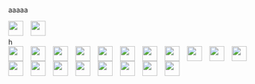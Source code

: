 <!---
Sqttyxsq/Sqttyxsq is a ✨ special ✨ repository because its `README.md` (this file) appears on your GitHub profile.
You can click the Preview link to take a look at your changes.
--->
aaaaa


<img  align="left" src="https://cdn.jsdelivr.net/gh/devicons/devicon@latest/icons/windows11/windows11-original.svg" width="30px" style="padding-right:12px;" />
<img  align="left" src="https://cdn.jsdelivr.net/gh/devicons/devicon@latest/icons/linux/linux-original.svg" width="30px" style="padding-right:12px;"/>
<br/>
<br/>
h
<br/>
<img  align="left" src="https://cdn.jsdelivr.net/gh/devicons/devicon@latest/icons/cplusplus/cplusplus-original.svg" width="30px" style="padding-right:12px;" />
<img  align="left" src="https://cdn.jsdelivr.net/gh/devicons/devicon@latest/icons/c/c-original.svg" width="30px" style="padding-right:12px;" />
<img  align="left" src="https://cdn.jsdelivr.net/gh/devicons/devicon@latest/icons/vscode/vscode-original.svg" width="30px" style="padding-right:12px;" />
<img  align="left" src="https://cdn.jsdelivr.net/gh/devicons/devicon@latest/icons/visualstudio/visualstudio-original.svg" width="30px" style="padding-right:12px;" />
<img  align="left" src="https://cdn.jsdelivr.net/gh/devicons/devicon@latest/icons/powershell/powershell-original.svg" width="30px" style="padding-right:12px;" />
<img  align="left" src="https://cdn.jsdelivr.net/gh/devicons/devicon@latest/icons/python/python-original.svg" width="30px" style="padding-right:12px;" />
<img  align="left" src="https://cdn.jsdelivr.net/gh/devicons/devicon@latest/icons/mysql/mysql-original.svg" width="30px" style="padding-right:12px;"/>
<img  align="left" src="https://cdn.jsdelivr.net/gh/devicons/devicon@latest/icons/html5/html5-original.svg" width="30px" style="padding-right:12px;"/>
<img  align="left" src="https://cdn.jsdelivr.net/gh/devicons/devicon@latest/icons/bash/bash-original.svg" width="30px" style="padding-right:12px;"/>
<img  align="left" src="https://cdn.jsdelivr.net/gh/devicons/devicon@latest/icons/git/git-original.svg" width="30px" style="padding-right:12px;"/>
<img  align="left" src="https://cdn.jsdelivr.net/gh/devicons/devicon@latest/icons/mongodb/mongodb-original.svg" width="30px" style="padding-right:12px;"/>
<img  align="left" src="https://cdn.jsdelivr.net/gh/devicons/devicon@latest/icons/neovim/neovim-original.svg" width="30px" style="padding-right:12px;"/>
<img  align="left" src="https://cdn.jsdelivr.net/gh/devicons/devicon@latest/icons/nextjs/nextjs-original.svg" width="30px" style="padding-right:12px;"/>
<img  align="left" src="https://cdn.jsdelivr.net/gh/devicons/devicon@latest/icons/react/react-original.svg" width="30px" style="padding-right:12px;"/>
<img  align="left" src="https://cdn.jsdelivr.net/gh/devicons/devicon@latest/icons/typescript/typescript-original.svg" width="30px" style="padding-right:12px;"/>
<img  align="left" src="https://cdn.jsdelivr.net/gh/devicons/devicon@latest/icons/javascript/javascript-original.svg" width="30px" style="padding-right:12px;"/>
<img  align="left" src="https://cdn.jsdelivr.net/gh/devicons/devicon@latest/icons/tailwindcss/tailwindcss-original.svg" width="30px" style="padding-right:12px;" />
<img  align="left" src="https://cdn.jsdelivr.net/gh/devicons/devicon@latest/icons/prisma/prisma-original.svg" width="30px" style="padding-right:12px;"/>
<img  align="left" src="https://cdn.jsdelivr.net/gh/devicons/devicon@latest/icons/gitbook/gitbook-original.svg" width="30px" style="padding-right:12px;"/>

<br />

